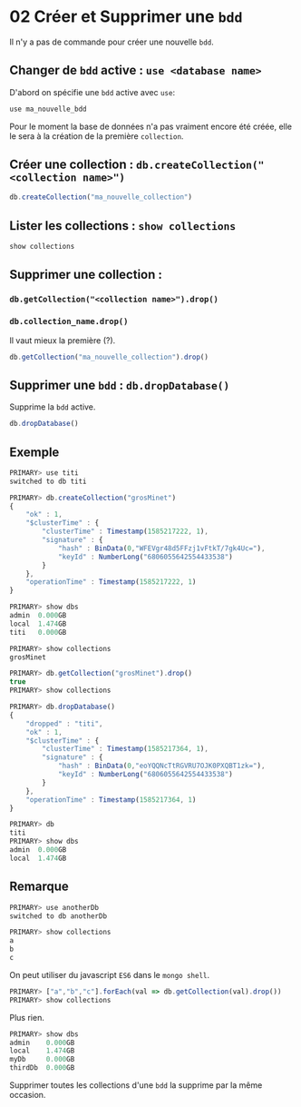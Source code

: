 # 02 Créer et Supprimer une `bdd`

Il n'y a pas de commande pour créer une nouvelle `bdd`.

## Changer de `bdd` active : `use <database name>`

D'abord on spécifie une `bdd` active avec `use`:

```js
use ma_nouvelle_bdd
```

Pour le moment la base de données n'a pas vraiment encore été créée, elle le sera à la création de la première `collection`.

## Créer une collection : `db.createCollection("<collection name>")`

```js
db.createCollection("ma_nouvelle_collection")
```

## Lister les collections : `show collections`

```js
show collections
```

## Supprimer une collection : 

### `db.getCollection("<collection name>").drop()`

### `db.collection_name.drop()`

Il vaut mieux la première (?).

```js
db.getCollection("ma_nouvelle_collection").drop()
```

## Supprimer une `bdd` : `db.dropDatabase()`

Supprime la `bdd` active.

```js
db.dropDatabase()
```



## Exemple

```js
PRIMARY> use titi
switched to db titi

PRIMARY> db.createCollection("grosMinet")
{
	"ok" : 1,
	"$clusterTime" : {
		"clusterTime" : Timestamp(1585217222, 1),
		"signature" : {
			"hash" : BinData(0,"WFEVgr48d5FFzj1vFtkT/7gk4Uc="),
			"keyId" : NumberLong("6806055642554433538")
		}
	},
	"operationTime" : Timestamp(1585217222, 1)
}

PRIMARY> show dbs
admin  0.000GB
local  1.474GB
titi   0.000GB

PRIMARY> show collections
grosMinet
```

```js
PRIMARY> db.getCollection("grosMinet").drop()
true
PRIMARY> show collections

PRIMARY> db.dropDatabase()
{
	"dropped" : "titi",
	"ok" : 1,
	"$clusterTime" : {
		"clusterTime" : Timestamp(1585217364, 1),
		"signature" : {
			"hash" : BinData(0,"eoYQQNcTtRGVRU7OJK0PXQBT1zk="),
			"keyId" : NumberLong("6806055642554433538")
		}
	},
	"operationTime" : Timestamp(1585217364, 1)
}

PRIMARY> db
titi
PRIMARY> show dbs
admin  0.000GB
local  1.474GB
```

## Remarque

```js
PRIMARY> use anotherDb
switched to db anotherDb
```

```js
PRIMARY> show collections
a
b
c
```

On peut utiliser du javascript `ES6` dans le `mongo shell`.

```js
PRIMARY> ["a","b","c"].forEach(val => db.getCollection(val).drop())
PRIMARY> show collections
```

Plus rien.

```js
PRIMARY> show dbs
admin    0.000GB
local    1.474GB
myDb     0.000GB
thirdDb  0.000GB
```

Supprimer toutes les collections d'une `bdd` la supprime par la même occasion.

